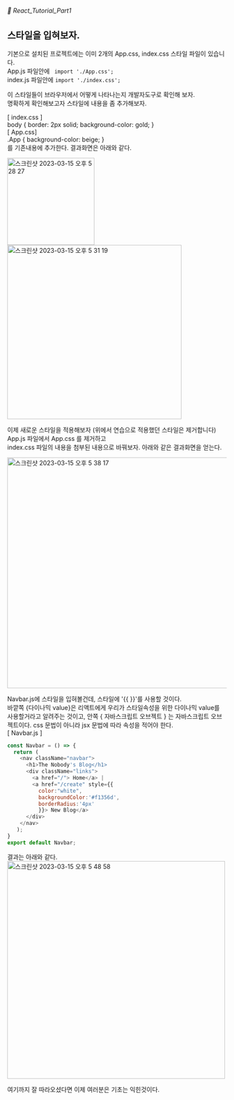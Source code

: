 ###### 🌵 React_Tutorial_Part1

## 스타일을 입혀보자.

기본으로 설치된 프로젝트에는 이미 2개의 App.css, index.css 스타일 파일이 있습니다.   
App.js 파일안에 ```  import './App.css'; ```    
index.js 파일안에 ``` import './index.css'; ```   

이 스타일들이 브라우저에서 어떻게 나타나는지 개발자도구로 확인해 보자.   
명확하게 확인해보고자 스타일에 내용을 좀 추가해보자.  

[ index.css ]   
body {  border: 2px solid; background-color: gold; }   
[ App.css]    
.App { background-color: beige; }   
를 기존내용에 추가한다. 결과화면은 아래와 같다.  

<img width="200" alt="스크린샷 2023-03-15 오후 5 28 27" src="https://user-images.githubusercontent.com/48478079/225250889-18bac4e6-5b32-403c-a8f6-e2649a83de10.png">
<img width="400" alt="스크린샷 2023-03-15 오후 5 31 19" src="https://user-images.githubusercontent.com/48478079/225251533-7aa1267a-e72f-4f9f-ae08-3fdd42fc6153.png">

이제 새로운 스타일을 적용해보자 (위에서 연습으로 적용했던 스타일은 제거합니다)   
App.js 파일에서 App.css 를 제거하고   
index.css 파일의 내용을 첨부된 내용으로 바꿔보자. 아래와 같은 결과화면을 얻는다.  

<img width="530" alt="스크린샷 2023-03-15 오후 5 38 17" src="https://user-images.githubusercontent.com/48478079/225253363-eb93b6b1-6a93-4ee3-bd63-871b4f1dce59.png">


Navbar.js에 스타일을 입혀볼건데, 스타일에 '{{ }}'를 사용할 것이다.   
바깥쪽 {다이나믹 value}은 리액트에게 우리가 스타일속성을 위한 다이나믹 value를 사용할거라고 알려주는 것이고, 안쪽 { 자바스크립트 오브젝트 } 는 자바스크립트 오브젝트이다.  css 문법이 아니라 jsx 문법에 따라 속성을 적어야 한다.  
[ Navbar.js ]   
``` javascript 
const Navbar = () => {
  return ( 
    <nav className="navbar">
      <h1>The Nobody's Blog</h1>
      <div className="links">
        <a href="/"> Home</a> | 
        <a href="/create" style={{ 
          color:"white", 
          backgroundColor:'#f1356d',
          borderRadius:'4px'
          }}> New Blog</a>
      </div>
    </nav>
   );
}
export default Navbar;

```    
결과는 아래와 같다.   
<img width="500" alt="스크린샷 2023-03-15 오후 5 48 58" src="https://user-images.githubusercontent.com/48478079/225255977-cc3b3324-bf04-4e4d-85b0-c91c24d8aa7f.png">

여기까지 잘 따라오셨다면 이제 여러분은 기초는 익힌것이다. 
